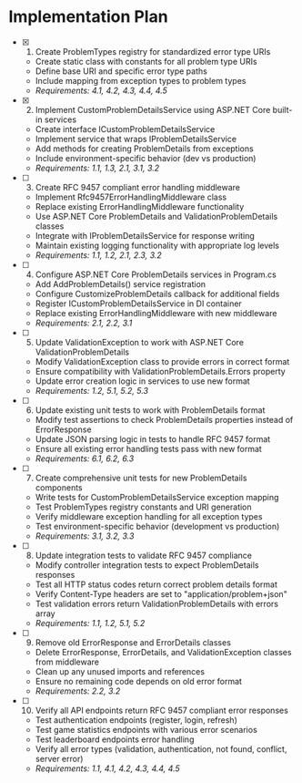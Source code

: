 # Implementation Plan

- [x] 1. Create ProblemTypes registry for standardized error type URIs





  - Create static class with constants for all problem type URIs
  - Define base URI and specific error type paths
  - Include mapping from exception types to problem types
  - _Requirements: 4.1, 4.2, 4.3, 4.4, 4.5_

- [x] 2. Implement CustomProblemDetailsService using ASP.NET Core built-in services





  - Create interface ICustomProblemDetailsService
  - Implement service that wraps IProblemDetailsService
  - Add methods for creating ProblemDetails from exceptions
  - Include environment-specific behavior (dev vs production)
  - _Requirements: 1.1, 1.3, 2.1, 3.1, 3.2_

- [ ] 3. Create RFC 9457 compliant error handling middleware
  - Implement Rfc9457ErrorHandlingMiddleware class
  - Replace existing ErrorHandlingMiddleware functionality
  - Use ASP.NET Core ProblemDetails and ValidationProblemDetails classes
  - Integrate with IProblemDetailsService for response writing
  - Maintain existing logging functionality with appropriate log levels
  - _Requirements: 1.1, 1.2, 2.1, 2.3, 3.2_

- [ ] 4. Configure ASP.NET Core ProblemDetails services in Program.cs
  - Add AddProblemDetails() service registration
  - Configure CustomizeProblemDetails callback for additional fields
  - Register ICustomProblemDetailsService in DI container
  - Replace existing ErrorHandlingMiddleware with new middleware
  - _Requirements: 2.1, 2.2, 3.1_

- [ ] 5. Update ValidationException to work with ASP.NET Core ValidationProblemDetails
  - Modify ValidationException class to provide errors in correct format
  - Ensure compatibility with ValidationProblemDetails.Errors property
  - Update error creation logic in services to use new format
  - _Requirements: 1.2, 5.1, 5.2, 5.3_

- [ ] 6. Update existing unit tests to work with ProblemDetails format
  - Modify test assertions to check ProblemDetails properties instead of ErrorResponse
  - Update JSON parsing logic in tests to handle RFC 9457 format
  - Ensure all existing error handling tests pass with new format
  - _Requirements: 6.1, 6.2, 6.3_

- [ ] 7. Create comprehensive unit tests for new ProblemDetails components
  - Write tests for CustomProblemDetailsService exception mapping
  - Test ProblemTypes registry constants and URI generation
  - Verify middleware exception handling for all exception types
  - Test environment-specific behavior (development vs production)
  - _Requirements: 3.1, 3.2, 3.3_

- [ ] 8. Update integration tests to validate RFC 9457 compliance
  - Modify controller integration tests to expect ProblemDetails responses
  - Test all HTTP status codes return correct problem details format
  - Verify Content-Type headers are set to "application/problem+json"
  - Test validation errors return ValidationProblemDetails with errors array
  - _Requirements: 1.1, 1.2, 5.1, 5.2_

- [ ] 9. Remove old ErrorResponse and ErrorDetails classes
  - Delete ErrorResponse, ErrorDetails, and ValidationException classes from middleware
  - Clean up any unused imports and references
  - Ensure no remaining code depends on old error format
  - _Requirements: 2.2, 3.2_

- [ ] 10. Verify all API endpoints return RFC 9457 compliant error responses
  - Test authentication endpoints (register, login, refresh)
  - Test game statistics endpoints with various error scenarios
  - Test leaderboard endpoints error handling
  - Verify all error types (validation, authentication, not found, conflict, server error)
  - _Requirements: 1.1, 4.1, 4.2, 4.3, 4.4, 4.5_